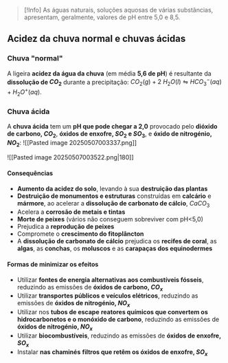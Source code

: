 > [!Info]
> As águas naturais, soluções aquosas de várias substâncias, apresentam, geralmente, valores de pH entre 5,0 e 8,5.

## Acidez da chuva normal e chuvas ácidas
### Chuva "normal"
A ligeira **acidez da água da chuva** (em média **5,6 de pH**) é resultante da **dissolução de $CO_2$** durante a precipitação:
$CO_2(g) + 2\ H_2O(l) \leftrightharpoons HCO_3^-(aq)+H_2O^+(aq)$.

### Chuva ácida
A **chuva ácida** tem um **pH que pode chegar a 2,0** provocado pelo **dióxido de carbono, $CO_2$**, **óxidos de enxofre, $SO_2$ e $SO_3$**, e **óxido de nitrogénio, $NO_2$**:
![[Pasted image 20250507003337.png]]

![[Pasted image 20250507003522.png|180]]

#### Consequências
- **Aumento da acidez do solo**, levando à sua **destruição das plantas**
- **Destruição de monumentos e estruturas** construídas em **calcário** e **mármore**, ao acelerar a **dissolução de carbonato de cálcio**, $CaCO_3$
- Acelera a **corrosão de metais e tintas**
- **Morte de peixes** (vários não conseguem sobreviver com pH<5,0)
- Prejudica a **reprodução de peixes**
- Compromete o **crescimento do fitoplâncton**
- A **dissolução de carbonato de cálcio** prejudica os **recifes de coral**, as **algas**, as **conchas**, os **moluscos** e as **carapaças dos equinodermes**
#### Formas de minimizar os efeitos
- Utilizar **fontes de energia alternativas aos combustíveis fósseis**, reduzindo as emissões de **óxidos de carbono, $CO_x$**
- Utilizar **transportes públicos e veículos elétricos**, reduzindo as emissões de **óxidos de nitrogénio, $NO_x$**
- Utilizar nos **tubos de escape** **reatores químicos que convertem os hidrocarbonetos e o monóxido de carbono**, reduzindo as emissões de **óxidos de nitrogénio, $NO_x$**
- Utilizar **biocombustíveis**, reduzindo as emissões de **óxidos de enxofre, $SO_x$**
- Instalar **nas chaminés** **filtros que retêm os óxidos de enxofre, $SO_x$**